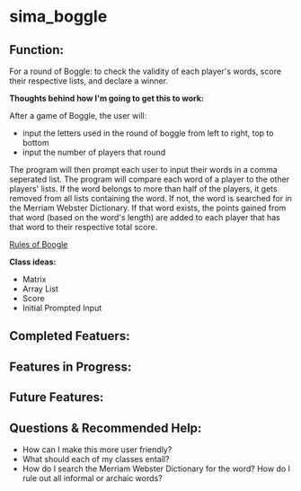 # sima_boggle
## Function:
For a round of Boggle: to check the validity of each player's words, score their respective lists, and declare a winner. 

__Thoughts behind how I'm going to get this to work:__

After a game of Boggle, the user will:
- input the letters used in the round of boggle from left to right, top to bottom
- input the number of players that round

The program will then prompt each user to input their words in a comma seperated list. The program will compare each word of a player to the other players' lists. If the word belongs to more than half of the players, it gets removed from all lists containing the word. If not, the word is searched for in the Merriam Webster Dictionary. If that word exists, the points gained from that word (based on the word's length) are added to each player that has that word to their respective total score. 

[Rules of Boogle](https://www.fgbradleys.com/rules/Boggle.pdf)

__Class ideas:__
- Matrix
- Array List
- Score
- Initial Prompted Input
## Completed Featuers:
## Features in Progress:
## Future Features:
## Questions & Recommended Help:
- How can I make this more user friendly?
- What should each of my classes entail?
- How do I search the Merriam Webster Dictionary for the word? How do I rule out all informal or archaic words?
